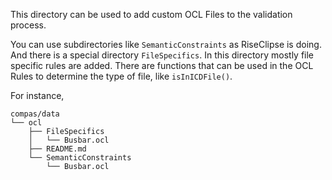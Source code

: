<!--
SPDX-FileCopyrightText: 2021 Alliander N.V.

SPDX-License-Identifier: Apache-2.0
-->

This directory can be used to add custom OCL Files to the validation process.

You can use subdirectories like `SemanticConstraints` as RiseClipse is doing. And there is a special directory 
`FileSpecifics`. In this directory mostly file specific rules are added. There are functions that can be used
in the OCL Rules to determine the type of file, like `isInICDFile()`.

For instance,

```
compas/data
└── ocl
    ├── FileSpecifics
    │   └── Busbar.ocl
    ├── README.md
    └── SemanticConstraints
        └── Busbar.ocl
```
